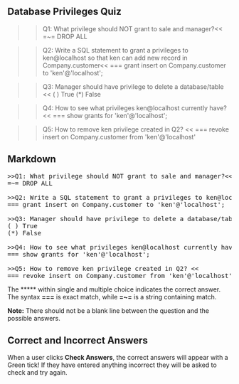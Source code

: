 
## Database Privileges Quiz

>>Q1: What privilege should NOT grant to sale and manager?<<
=~= DROP ALL

>>Q2: Write a SQL statement to grant a privileges to ken@localhost so that ken can add new record in Company.customer<<
=== grant insert on Company.customer to 'ken'@'localhost';

>>Q3: Manager should have privilege to delete a database/table <<
( ) True
(*) False

>>Q4: How to see what privileges ken@localhost currently have? <<
=== show grants for 'ken'@'localhost';

>>Q5: How to remove ken privilege created in Q2? <<
=== revoke insert on Company.customer from 'ken'@'localhost'

## Markdown

<pre>
>>Q1: What privilege should NOT grant to sale and manager?<<
=~= DROP ALL

>>Q2: Write a SQL statement to grant a privileges to ken@localhost so that ken can add new record in Company.customer<<
=== grant insert on Company.customer to 'ken'@'localhost';

>>Q3: Manager should have privilege to delete a database/table <<
( ) True
(*) False

>>Q4: How to see what privileges ken@localhost currently have? <<
=== show grants for 'ken'@'localhost';

>>Q5: How to remove ken privilege created in Q2? <<
=== revoke insert on Company.customer from 'ken'@'localhost'
</pre>

The ***** within single and multiple choice indicates the correct answer. The syntax **===** is exact match, while **=~=** is a string containing match.

**Note:** There should not be a blank line between the question and the possible answers.

## Correct and Incorrect Answers

When a user clicks **Check Answers**, the correct answers will appear with a Green tick! If they have entered anything incorrect they will be asked to check and try again.

